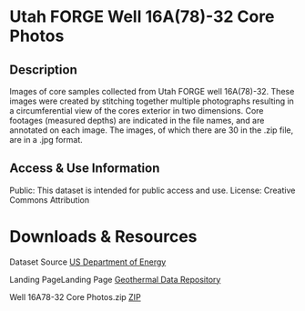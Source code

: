 # Utah FORGE Well 16A(78)-32 Core Photos 

## Description

Images of core samples collected from Utah FORGE well 16A(78)-32. These images were created by stitching together multiple photographs resulting in a circumferential view of the cores exterior in two dimensions. Core footages (measured depths) are indicated in the file names, and are annotated on each image. The images, of which there are 30 in the .zip file, are in a .jpg format.

## Access & Use Information
Public: This dataset is intended for public access and use. 
License: Creative Commons Attribution 


# Downloads & Resources

Dataset Source [US Department of Energy](https://catalog.data.gov/dataset/lidar-ut-dallas-windcube-200s-doppler-lidar-raw-data)
       
Landing PageLanding Page [Geothermal Data Repository](https://gdr.openei.org/submissions/1328)

Well 16A78-32 Core Photos.zip [ZIP](https://gdr.openei.org/files/1328/16A%2878%29-32%20Core%20Photos.zip)




